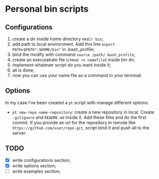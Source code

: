 # Personal bin scripts

## Configurations

1. create a dir inside home directory `mkdir bin`;
2. add path to local environment. Add this line `export PATH=$PATH":$HOME/bin"` in .bash_profile;
3. bind the modify with command `source /path/.bash_profile`;
4. create an executabale file (`chmod +x namefile`) inside bin dir;
5. implement whatever script do you want inside it;
5. all is done;
6. now you can use your name file as a command in your terminal.

## Options
In my case I've been created a `pt` script with manage different options:

- `pt new-repo name-repository`: create a new repository in local. Create `.gitignore` and `README.md` inside it. Add these files and do the first commit. If you provide an url for the repository in remote like `https://github.com/user/repo.git`, script bind it and push all to the server.

## TODO

- [x] write configurations section;
- [x] write options section;
- [ ] write examples section;
